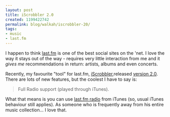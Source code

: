 ```yaml
---
layout: post
title: iScrobbler 2.0
created: 1199422742
permalink: blog/walkah/iscrobbler-20/
tags:
- music
- last.fm
---
```

<p>I happen to think <a href="http://last.fm/">last.fm</a> is one of the best social sites on the 'net. I love the way it stays out of the way - requires very little interaction from me and it <em>gives me</em> recommendations in return: artists, albums and even concerts.</p>
<p>Recently, my favourite "tool" for last.fm, <a href="http://www.last.fm/group/iScrobbler">iScrobbler</a>,released <a href="http://www.last.fm/group/iScrobbler/forum/35555/_/134630">version 2.0</a>. There are lots of new features, but the coolest I have to say is:</p>
<blockquote>Full Radio support (played through iTunes).</blockquote>
<p>What that means is you can use <a href="http://www.last.fm/listen">last.fm radio</a> from iTunes (so, usual iTunes behaviour still applies). As someone who is frequently away from his entire music collection... I love that.</p>
